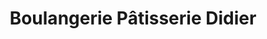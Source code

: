 ---
title: "Boulangerie Pâtisserie Didier"
url: /castres/boulangerie-patisserie-didier/
shop: Bäckerei
---